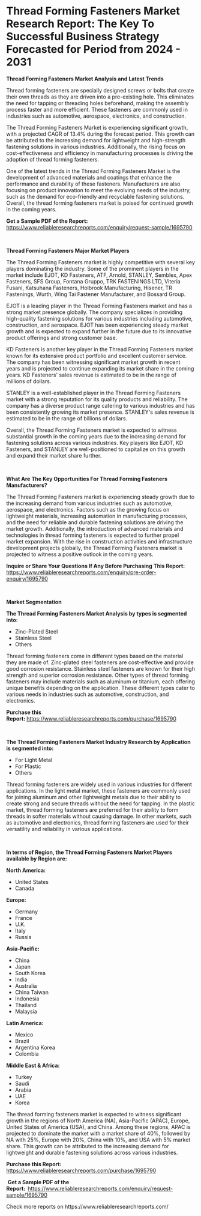 <p><h1>Thread Forming Fasteners Market Research Report: The Key To Successful Business Strategy Forecasted for Period from 2024 - 2031</h1></p><p><strong>Thread Forming Fasteners Market Analysis and Latest Trends</strong></p>
<p><p>Thread forming fasteners are specially designed screws or bolts that create their own threads as they are driven into a pre-existing hole. This eliminates the need for tapping or threading holes beforehand, making the assembly process faster and more efficient. These fasteners are commonly used in industries such as automotive, aerospace, electronics, and construction.</p><p>The Thread Forming Fasteners Market is experiencing significant growth, with a projected CAGR of 13.4% during the forecast period. This growth can be attributed to the increasing demand for lightweight and high-strength fastening solutions in various industries. Additionally, the rising focus on cost-effectiveness and efficiency in manufacturing processes is driving the adoption of thread forming fasteners.</p><p>One of the latest trends in the Thread Forming Fasteners Market is the development of advanced materials and coatings that enhance the performance and durability of these fasteners. Manufacturers are also focusing on product innovation to meet the evolving needs of the industry, such as the demand for eco-friendly and recyclable fastening solutions. Overall, the thread forming fasteners market is poised for continued growth in the coming years.</p></p>
<p><strong>Get a Sample PDF of the Report:&nbsp;</strong> <a href="https://www.reliableresearchreports.com/enquiry/request-sample/1695790">https://www.reliableresearchreports.com/enquiry/request-sample/1695790</a></p>
<p>&nbsp;</p>
<p><strong>Thread Forming Fasteners Major Market Players</strong></p>
<p><p>The Thread Forming Fasteners market is highly competitive with several key players dominating the industry. Some of the prominent players in the market include EJOT, KD Fasteners, ATF, Arnold, STANLEY, Semblex, Apex Fasteners, SFS Group, Fontana Gruppo, TRK FASTENINGS LTD, Viteria Fusani, Katsuhana Fasteners, Holbrook Manufacturing, Hisener, TR Fastenings, Wurth, Wing Tai Fastener Manufacturer, and Bossard Group.</p><p>EJOT is a leading player in the Thread Forming Fasteners market and has a strong market presence globally. The company specializes in providing high-quality fastening solutions for various industries including automotive, construction, and aerospace. EJOT has been experiencing steady market growth and is expected to expand further in the future due to its innovative product offerings and strong customer base.</p><p>KD Fasteners is another key player in the Thread Forming Fasteners market known for its extensive product portfolio and excellent customer service. The company has been witnessing significant market growth in recent years and is projected to continue expanding its market share in the coming years. KD Fasteners' sales revenue is estimated to be in the range of millions of dollars.</p><p>STANLEY is a well-established player in the Thread Forming Fasteners market with a strong reputation for its quality products and reliability. The company has a diverse product range catering to various industries and has been consistently growing its market presence. STANLEY's sales revenue is estimated to be in the range of billions of dollars.</p><p>Overall, the Thread Forming Fasteners market is expected to witness substantial growth in the coming years due to the increasing demand for fastening solutions across various industries. Key players like EJOT, KD Fasteners, and STANLEY are well-positioned to capitalize on this growth and expand their market share further.</p></p>
<p>&nbsp;</p>
<p><strong>What Are The Key Opportunities For Thread Forming Fasteners Manufacturers?</strong></p>
<p><p>The Thread Forming Fasteners market is experiencing steady growth due to the increasing demand from various industries such as automotive, aerospace, and electronics. Factors such as the growing focus on lightweight materials, increasing automation in manufacturing processes, and the need for reliable and durable fastening solutions are driving the market growth. Additionally, the introduction of advanced materials and technologies in thread forming fasteners is expected to further propel market expansion. With the rise in construction activities and infrastructure development projects globally, the Thread Forming Fasteners market is projected to witness a positive outlook in the coming years.</p></p>
<p><strong>Inquire or Share Your Questions If Any Before Purchasing This Report:</strong> <a href="https://www.reliableresearchreports.com/enquiry/pre-order-enquiry/1695790">https://www.reliableresearchreports.com/enquiry/pre-order-enquiry/1695790</a></p>
<p>&nbsp;</p>
<p><strong>Market Segmentation</strong></p>
<p><strong>The Thread Forming Fasteners Market Analysis by types is segmented into:</strong></p>
<p><ul><li>Zinc-Plated Steel</li><li>Stainless Steel</li><li>Others</li></ul></p>
<p><p>Thread forming fasteners come in different types based on the material they are made of. Zinc-plated steel fasteners are cost-effective and provide good corrosion resistance. Stainless steel fasteners are known for their high strength and superior corrosion resistance. Other types of thread forming fasteners may include materials such as aluminum or titanium, each offering unique benefits depending on the application. These different types cater to various needs in industries such as automotive, construction, and electronics.</p></p>
<p><strong>Purchase this Report:&nbsp;</strong><a href="https://www.reliableresearchreports.com/purchase/1695790">https://www.reliableresearchreports.com/purchase/1695790</a></p>
<p>&nbsp;</p>
<p><strong>The Thread Forming Fasteners Market Industry Research by Application is segmented into:</strong></p>
<p><ul><li>For Light Metal</li><li>For Plastic</li><li>Others</li></ul></p>
<p><p>Thread forming fasteners are widely used in various industries for different applications. In the light metal market, these fasteners are commonly used for joining aluminum and other lightweight metals due to their ability to create strong and secure threads without the need for tapping. In the plastic market, thread forming fasteners are preferred for their ability to form threads in softer materials without causing damage. In other markets, such as automotive and electronics, thread forming fasteners are used for their versatility and reliability in various applications.</p></p>
<p>&nbsp;</p>
<p><strong>In terms of Region, the Thread Forming Fasteners Market Players available by Region are:</strong></p>
<p>
    <p> <strong> North America: </strong>
        <ul>
            <li>United States</li>
            <li>Canada</li>
        </ul>
        </p> 
    <p> <strong> Europe: </strong>
        <ul>
            <li>Germany</li>
            <li>France</li>
            <li>U.K.</li>
            <li>Italy</li>
            <li>Russia</li>
        </ul>
        </p> 
    <p> <strong> Asia-Pacific: </strong>
        <ul>
            <li>China</li>
            <li>Japan</li>
            <li>South Korea</li>
            <li>India</li>
            <li>Australia</li>
            <li>China Taiwan</li>
            <li>Indonesia</li>
            <li>Thailand</li>
            <li>Malaysia</li>
        </ul>
        </p> 
    <p> <strong> Latin America: </strong>
        <ul>
            <li>Mexico</li>
            <li>Brazil</li>
            <li>Argentina Korea</li>
            <li>Colombia</li>
        </ul>
        </p> 
    <p> <strong> Middle East & Africa: </strong>
        <ul>
            <li>Turkey</li>
            <li>Saudi</li>
            <li>Arabia</li>
            <li>UAE</li>
            <li>Korea</li>
        </ul>
    </p>
    </p>
<p><p>The thread forming fasteners market is expected to witness significant growth in the regions of North America (NA), Asia-Pacific (APAC), Europe, United States of America (USA), and China. Among these regions, APAC is projected to dominate the market with a market share of 40%, followed by NA with 25%, Europe with 20%, China with 10%, and USA with 5% market share. This growth can be attributed to the increasing demand for lightweight and durable fastening solutions across various industries.</p></p>
<p><strong>Purchase this Report: </strong><a href="https://www.reliableresearchreports.com/purchase/1695790">https://www.reliableresearchreports.com/purchase/1695790</a></p>
<p>&nbsp;<strong>Get a Sample PDF of the Report:&nbsp;&nbsp;</strong><a href="https://www.reliableresearchreports.com/enquiry/request-sample/1695790">https://www.reliableresearchreports.com/enquiry/request-sample/1695790</a></p>
<p><strong></strong></p>
<p>Check more reports on https://www.reliableresearchreports.com/</p>